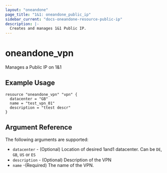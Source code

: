 ```yaml
---
layout: "oneandone"
page_title: "1&1: oneandone_public_ip"
sidebar_current: "docs-oneandone-resource-public-ip"
description: |-
  Creates and manages 1&1 Public IP.
---
```


# oneandone\_vpn

Manages a Public IP on 1&1

## Example Usage

```hcl
resource "oneandone_vpn" "vpn" {
  datacenter = "GB"
  name = "test_vpn_01"
  description = "ttest descr"
}
```

## Argument Reference

The following arguments are supported:

* `datacenter` - (Optional) Location of desired 1and1 datacenter. Can be `DE`, `GB`, `US` or `ES`
* `description` - (Optional) Description of the VPN
* `name` -(Required) The name of the VPN.
